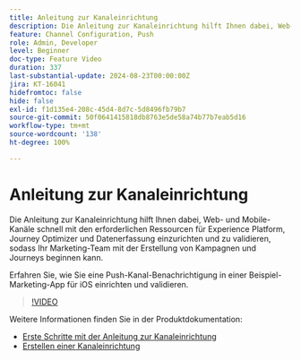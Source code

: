 ```yaml
---
title: Anleitung zur Kanaleinrichtung
description: Die Anleitung zur Kanaleinrichtung hilft Ihnen dabei, Web- und Mobile-Kanäle schnell mit den erforderlichen Ressourcen für Experience Platform, Journey Optimizer und Datenerfassung einzurichten und zu validieren, sodass Ihr Marketing-Team mit der Erstellung von Kampagnen und Journeys beginnen kann. Erfahren Sie, wie Sie eine Push-Kanal-Benachrichtigung in einer Beispiel-Marketing-App für iOS einrichten und validieren.
feature: Channel Configuration, Push
role: Admin, Developer
level: Beginner
doc-type: Feature Video
duration: 337
last-substantial-update: 2024-08-23T00:00:00Z
jira: KT-16041
hidefromtoc: false
hide: false
exl-id: f1d135e4-208c-45d4-8d7c-5d8496fb79b7
source-git-commit: 50f0641415818db8763e5de58a74b77b7eab5d16
workflow-type: tm+mt
source-wordcount: '138'
ht-degree: 100%

---
```


# Anleitung zur Kanaleinrichtung

Die Anleitung zur Kanaleinrichtung hilft Ihnen dabei, Web- und Mobile-Kanäle schnell mit den erforderlichen Ressourcen für Experience Platform, Journey Optimizer und Datenerfassung einzurichten und zu validieren, sodass Ihr Marketing-Team mit der Erstellung von Kampagnen und Journeys beginnen kann. 

Erfahren Sie, wie Sie eine Push-Kanal-Benachrichtigung in einer Beispiel-Marketing-App für iOS einrichten und validieren.

>[!VIDEO](https://video.tv.adobe.com/v/3433053/?learn=on)

Weitere Informationen finden Sie in der Produktdokumentation:

* [Erste Schritte mit der Anleitung zur Kanaleinrichtung](https://experienceleague.adobe.com/docs/journey-optimizer/using/configuration/guided-setup/set-mobile-config.html?lang=de)
* [Erstellen einer Kanaleinrichtung](https://experienceleague.adobe.com/docs/journey-optimizer/using/configuration/guided-setup/create-channel-set-up.html?lang=de)
